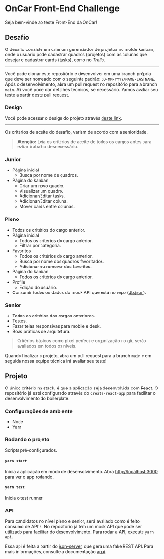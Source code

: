 # OnCar Front-End Challenge

Seja bem-vinde ao teste Front-End da OnCar!

## Desafio

O desafio consiste em criar um gerenciador de projetos no molde kanban, onde o usuário pode cadastrar quadros (projetos) com as colunas que desejar e cadastrar cards (tasks), como no *Trello*.

---

Você pode clonar este repositório e desenvolver em uma branch própria que deve ser nomeado com o seguinte padrão: `DD-MM-YYYY/NAME-LASTNAME`. Após o desenvolvimento, abra um pull request no repositório para a branch `main`. Ali você pode dar detalhes técnicos, se necessário. Vamos avaliar seu teste a partir deste pull request.

### Design

Você pode acessar o design do projeto através [deste link](https://www.figma.com/file/bsVGxuUshATsarQ7FkpR2w/Teste-Front).

---

Os critérios de aceite do desafio, variam de acordo com a senioridade.

> **Atenção:** Leia os critérios de aceite de todos os cargos antes para evitar trabalho desnecessário.

### Junior

- Página inicial
  - Busca por nome de quadros.
- Página do kanban
  - Criar um novo quadro.
  - Visualizar um quadro.
  - Adicionar/Editar tasks.
  - Adicionar/Editar coluna.
  - Mover cards entre colunas.

### Pleno

- Todos os critérios do cargo anterior.
- Página inicial
  - Todos os critérios do cargo anterior.
  - Filtrar por categoria.
- Favoritos
  - Todos os critérios do cargo anterior.
  - Busca por nome dos quadros favoritados.
  - Adicionar ou remover dos favoritos.
- Página do kanban
  - Todos os critérios do cargo anterior.
- Profile
  - Edição do usuário.
- Consumir todos os dados do mock API que está no repo ([db.json](db.json)).

### Senior

- Todos os critérios dos cargos anteriores.
- Testes.
- Fazer telas responsivas para mobile e desk.
- Boas práticas de arquitetura.

> Critérios básicos como pixel perfect e organização no git, serão avaliados em todos os níveis.

Quando finalizar o projeto, abra um pull request para a branch `main` e em seguida nossa equipe técnica irá avaliar seu teste!

## Projeto

O único critério na stack, é que a aplicação seja desenvolvida com React. O repositório já está configurado através do `create-react-app` para facilitar o desenvolvimento do boilerplate.

### Configurações de ambiente

- Node
- Yarn

### Rodando o projeto

Scripts pré-configurados.

#### `yarn start`

Inicia a aplicação em modo de desenvolvimento.
Abra [http://localhost:3000](http://localhost:3000) para ver o app rodando.

#### `yarn test`

Inicia o test runner

### API

Para candidatos no nível pleno e senior, será avaliado como é feito consumo de API's. No repositório já tem um mock API que pode ser utilizado para facilitar do desenvolvimento. Para rodar a API, execute `yarn api`.

Essa api é feita a partir do [json-server](https://www.npmjs.com/package/json-server), que gera uma fake REST API. Para mais informações, consulte a documentação [aqui](https://github.com/typicode/json-server#getting-started).
